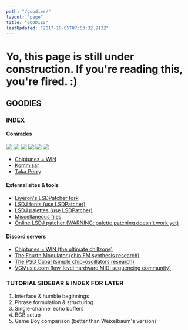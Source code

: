 ```yaml
---
path: "/goodies/"
layout: "page"
title: "GOODIES"
lastUpdated: "2017-10-05T07:53:32.913Z"
---
```


# Yo, this page is still under construction. If you're reading this, you're fired. :)

## GOODIES

### INDEX

#### Comrades

<a href="http://www.notepad.org" target="_blank"><img src="/img/notepad.gif"></a>
<a href="https://defensemech.com/" target="_blank"><img src="/img/defense.gif"></a>
<a href="http://heckscaper.com" target="_blank"><img src="/img/emmalink.gif"></a>
<a href="http://kurorak.xyz/" target="_blank"><img src="/img/kurorak.gif"></a>
<a href="http://melodymonarchy.com/" target="_blank"><img src="/img/smol_sylvy_banner.jpg"></a>
<a href="http://yzyxmusic.com/" target="_blank"><img src="/img/yzyx2.gif"></a>

* <a href="https://chiptuneswin.com/" target="_blank">Chiptunes = WIN</a>
* <a href="https://soundcloud.com/kommisar/" target="_blank">Kommisar</a>
* <a href="http://takaperry.com/" target="_blank">Taka Perry</a>

#### External sites & tools

* <a href="https://github.com/Eiyeron/lsdpatch/releases/" target="_blank">Eiyeron's LSDPatcher fork</a>
* <a href="https://github.com/urbster1/lsdfonts/" target="_blank">LSDJ fonts (use LSDPatcher)</a>
* <a href="https://github.com/urbster1/lsdpals/" target="_blank">LSDJ palettes (use LSDPatcher)</a>
* <a href="http://2a03.free.fr/?p=pub&dir=aquellex" target="_blank">Miscellaneous files</a>
* <a href="https://tommitytom.co.uk/lsdj" target="_blank">Online LSDJ patcher (WARNING: palette patching doesn't work yet)</a>

#### Discord servers

* <a href="https://discord.gg/cAgBjHa/" target="_blank">Chiptunes = WIN (the ultimate chillzone)</a>
* <a href="https://discord.gg/dvksbHh/" target="_blank">The Fourth Modulator (chip FM synthesis research)</a>
* <a href="https://discord.gg/dURHtZp/" target="_blank">The PSG Cabal (simple chip-oscillators research)</a>
* <a href="https://discord.gg/XR87eFs/" target="_blank">VGMusic.com (low-level hardware MIDI sequencing community)</a>

### TUTORIAL SIDEBAR & INDEX FOR LATER

1. Interface & humble beginnings
2. Phrase formulation & structuring
3. Single-channel echo buffers
4. BGB setup
5. Game Boy comparison (better than Weixelbaum's version)
